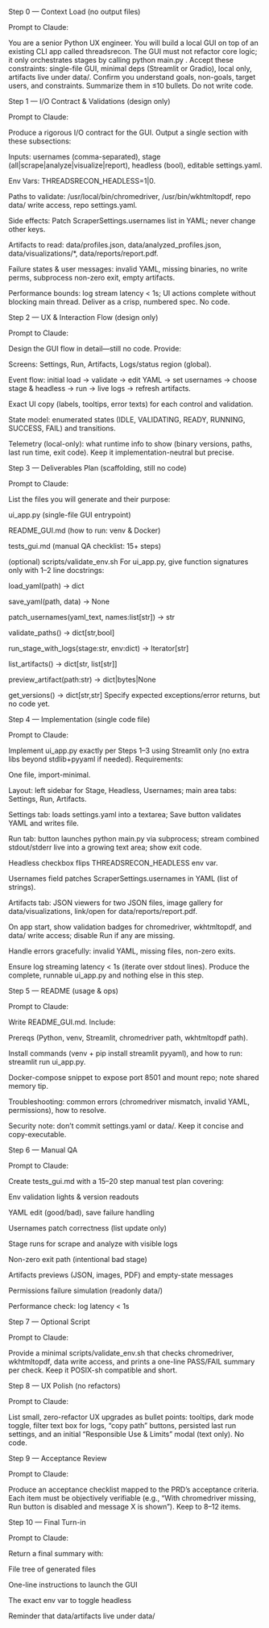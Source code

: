 Step 0 — Context Load (no output files)

Prompt to Claude:

You are a senior Python UX engineer. You will build a local GUI on top of an existing CLI app called threadsrecon. The GUI must not refactor core logic; it only orchestrates stages by calling python main.py <stage>.
Accept these constraints: single-file GUI, minimal deps (Streamlit or Gradio), local only, artifacts live under data/.
Confirm you understand goals, non-goals, target users, and constraints. Summarize them in ≤10 bullets. Do not write code.

Step 1 — I/O Contract & Validations (design only)

Prompt to Claude:

Produce a rigorous I/O contract for the GUI. Output a single section with these subsections:

Inputs: usernames (comma-separated), stage (all|scrape|analyze|visualize|report), headless (bool), editable settings.yaml.

Env Vars: THREADSRECON_HEADLESS=1|0.

Paths to validate: /usr/local/bin/chromedriver, /usr/bin/wkhtmltopdf, repo data/ write access, repo settings.yaml.

Side effects: Patch ScraperSettings.usernames list in YAML; never change other keys.

Artifacts to read: data/profiles.json, data/analyzed_profiles.json, data/visualizations/*, data/reports/report.pdf.

Failure states & user messages: invalid YAML, missing binaries, no write perms, subprocess non-zero exit, empty artifacts.

Performance bounds: log stream latency < 1s; UI actions complete without blocking main thread.
Deliver as a crisp, numbered spec. No code.

Step 2 — UX & Interaction Flow (design only)

Prompt to Claude:

Design the GUI flow in detail—still no code. Provide:

Screens: Settings, Run, Artifacts, Logs/status region (global).

Event flow: initial load → validate → edit YAML → set usernames → choose stage & headless → run → live logs → refresh artifacts.

Exact UI copy (labels, tooltips, error texts) for each control and validation.

State model: enumerated states (IDLE, VALIDATING, READY, RUNNING, SUCCESS, FAIL) and transitions.

Telemetry (local-only): what runtime info to show (binary versions, paths, last run time, exit code).
Keep it implementation-neutral but precise.

Step 3 — Deliverables Plan (scaffolding, still no code)

Prompt to Claude:

List the files you will generate and their purpose:

ui_app.py (single-file GUI entrypoint)

README_GUI.md (how to run: venv & Docker)

tests_gui.md (manual QA checklist: 15+ steps)

(optional) scripts/validate_env.sh
For ui_app.py, give function signatures only with 1–2 line docstrings:

load_yaml(path) -> dict

save_yaml(path, data) -> None

patch_usernames(yaml_text, names:list[str]) -> str

validate_paths() -> dict[str,bool]

run_stage_with_logs(stage:str, env:dict) -> Iterator[str]

list_artifacts() -> dict[str, list[str]]

preview_artifact(path:str) -> dict|bytes|None

get_versions() -> dict[str,str]
Specify expected exceptions/error returns, but no code yet.

Step 4 — Implementation (single code file)

Prompt to Claude:

Implement ui_app.py exactly per Steps 1–3 using Streamlit only (no extra libs beyond stdlib+pyyaml if needed). Requirements:

One file, import-minimal.

Layout: left sidebar for Stage, Headless, Usernames; main area tabs: Settings, Run, Artifacts.

Settings tab: loads settings.yaml into a textarea; Save button validates YAML and writes file.

Run tab: button launches python main.py <stage> via subprocess; stream combined stdout/stderr live into a growing text area; show exit code.

Headless checkbox flips THREADSRECON_HEADLESS env var.

Usernames field patches ScraperSettings.usernames in YAML (list of strings).

Artifacts tab: JSON viewers for two JSON files, image gallery for data/visualizations, link/open for data/reports/report.pdf.

On app start, show validation badges for chromedriver, wkhtmltopdf, and data/ write access; disable Run if any are missing.

Handle errors gracefully: invalid YAML, missing files, non-zero exits.

Ensure log streaming latency < 1s (iterate over stdout lines).
Produce the complete, runnable ui_app.py and nothing else in this step.

Step 5 — README (usage & ops)

Prompt to Claude:

Write README_GUI.md. Include:

Prereqs (Python, venv, Streamlit, chromedriver path, wkhtmltopdf path).

Install commands (venv + pip install streamlit pyyaml), and how to run: streamlit run ui_app.py.

Docker-compose snippet to expose port 8501 and mount repo; note shared memory tip.

Troubleshooting: common errors (chromedriver mismatch, invalid YAML, permissions), how to resolve.

Security note: don’t commit settings.yaml or data/.
Keep it concise and copy-executable.

Step 6 — Manual QA

Prompt to Claude:

Create tests_gui.md with a 15–20 step manual test plan covering:

Env validation lights & version readouts

YAML edit (good/bad), save failure handling

Usernames patch correctness (list update only)

Stage runs for scrape and analyze with visible logs

Non-zero exit path (intentional bad stage)

Artifacts previews (JSON, images, PDF) and empty-state messages

Permissions failure simulation (readonly data/)

Performance check: log latency < 1s

Step 7 — Optional Script

Prompt to Claude:

Provide a minimal scripts/validate_env.sh that checks chromedriver, wkhtmltopdf, data write access, and prints a one-line PASS/FAIL summary per check. Keep it POSIX-sh compatible and short.

Step 8 — UX Polish (no refactors)

Prompt to Claude:

List small, zero-refactor UX upgrades as bullet points: tooltips, dark mode toggle, filter text box for logs, “copy path” buttons, persisted last run settings, and an initial “Responsible Use & Limits” modal (text only). No code.

Step 9 — Acceptance Review

Prompt to Claude:

Produce an acceptance checklist mapped to the PRD’s acceptance criteria. Each item must be objectively verifiable (e.g., “With chromedriver missing, Run button is disabled and message X is shown”). Keep to 8–12 items.

Step 10 — Final Turn-in

Prompt to Claude:

Return a final summary with:

File tree of generated files

One-line instructions to launch the GUI

The exact env var to toggle headless

Reminder that data/artifacts live under data/